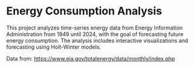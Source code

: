 # Energy Consumption Analysis

This project analyzes time-series energy data from Energy Information Administration
from 1949 until 2024, with the goal of forecasting future energy consumption. 
The analysis includes interactive visualizations and forecasting using 
Holt-Winter models.

Data from: https://www.eia.gov/totalenergy/data/monthly/index.php